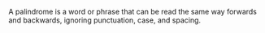 A palindrome is a word or phrase that can be read the same way forwards and backwards, ignoring punctuation, case, and spacing.